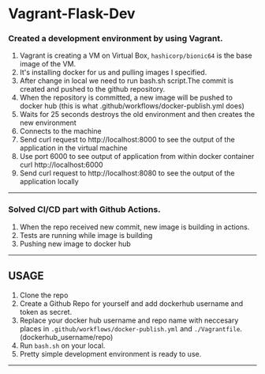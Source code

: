 # Vagrant-Flask-Dev

### Created a development environment by using Vagrant. 
1. Vagrant is creating a VM on Virtual Box, `hashicorp/bionic64` is the base image of the VM. 
2. It's installing docker for us and pulling images I specified.
3. After change in local we need to run bash.sh script.The commit is created and pushed to the github repository.
4. When the repository is committed, a new image will be pushed to docker hub (this is what .github/workflows/docker-publish.yml does)
5. Waits for 25 seconds destroys the old environment and then creates the new environment
6. Connects to the machine
7. Send curl request to http://localhost:8000 to see the output of the application in the virtual machine
8. Use port 6000 to see output of application from within docker container
curl http://localhost:6000
9. Send curl request to http://localhost:8080 to see the output of the application locally
-----
### Solved CI/CD part with Github Actions.
1. When the repo received new commit, new image is building in actions.
2. Tests are running while image is building
3. Pushing new image to docker hub
-----
## USAGE
1. Clone the repo
2. Create a Github Repo for yourself and add dockerhub username and token as secret.
3. Replace your docker hub username and repo name with neccesary places in `.github/workflows/docker-publish.yml` and `./Vagrantfile`. (dockerhub_username/repo)
5. Run `bash.sh` on your local.
6. Pretty simple development environment is ready to use.
-----
